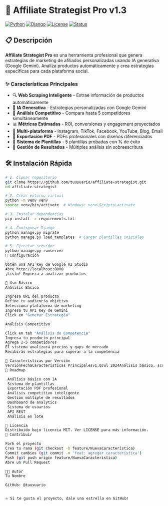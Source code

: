 # 🚀 Affiliate Strategist Pro v1.3

[![Python](https://img.shields.io/badge/Python-3.11-blue.svg)](https://python.org)
[![Django](https://img.shields.io/badge/Django-5.2.4-green.svg)](https://djangoproject.com)
[![License](https://img.shields.io/badge/License-MIT-yellow.svg)](LICENSE)
[![Status](https://img.shields.io/badge/Status-Production-success.svg)]()

## 📋 Descripción

**Affiliate Strategist Pro** es una herramienta profesional que genera estrategias de marketing de afiliados personalizadas usando IA generativa (Google Gemini). Analiza productos automáticamente y crea estrategias específicas para cada plataforma social.

### ✨ Características Principales

- 🔍 **Web Scraping Inteligente** - Extrae información de productos automáticamente
- 🤖 **IA Generativa** - Estrategias personalizadas con Google Gemini
- 🥊 **Análisis Competitivo** - Compara hasta 5 competidores simultáneamente
- 📊 **Métricas Estimadas** - ROI, conversiones y engagement proyectados
- 🎯 **Multi-plataforma** - Instagram, TikTok, Facebook, YouTube, Blog, Email
- 📄 **Exportación PDF** - PDFs profesionales con diseños diferenciados
- 🎨 **Sistema de Plantillas** - 5 plantillas probadas con % de éxito
- 💾 **Gestión de Resultados** - Múltiples análisis sin sobreescritura

## 🛠️ Instalación Rápida

```bash
# 1. Clonar repositorio
git clone https://github.com/tuusuario/affiliate-strategist.git
cd affiliate-strategist

# 2. Crear entorno virtual
python -m venv venv
source venv/bin/activate  # Windows: venv\Scripts\activate

# 3. Instalar dependencias
pip install -r requirements.txt

# 4. Configurar Django
python manage.py migrate
python manage.py load_templates  # Cargar plantillas iniciales

# 5. Ejecutar servidor
python manage.py runserver
🔧 Configuración

Obtén una API Key de Google AI Studio
Abre http://localhost:8000
¡Listo! Empieza a analizar productos

📖 Uso Básico
Análisis Básico

Ingresa URL del producto
Define tu audiencia objetivo
Selecciona plataforma de marketing
Ingresa tu API Key de Gemini
Click en "Generar Estrategia"

Análisis Competitivo

Click en tab "Análisis de Competencia"
Ingresa tu producto principal
Agrega 2-5 competidores
El sistema analizará precios y gaps de mercado
Recibirás estrategias para superar a la competencia

🎯 Características por Versión
VersiónFechaCaracterísticas Principalesv1.0Jul 2024Análisis básico, scraping, IAv1.1Jul 2024Plantillas, PDFs, UI mejoradav1.2Ago 2024Análisis competitivo completov1.3Ago 2024Sin sobreescritura, tabs funcionales
🚀 Roadmap

 Análisis básico con IA
 Sistema de plantillas
 Exportación PDF profesional
 Análisis competitivo inteligente
 Gestión múltiple de resultados
 Dashboard de analytics
 Sistema de usuarios
 API REST
 Análisis en lote

📝 Licencia
Distribuido bajo licencia MIT. Ver LICENSE para más información.
🤝 Contribuir

Fork el proyecto
Crea tu rama (git checkout -b feature/NuevaCaracteristica)
Commit cambios (git commit -m 'feat: agregar característica')
Push (git push origin feature/NuevaCaracteristica)
Abre un Pull Request

👨‍💻 Autor
Tu Nombre

GitHub: @tuusuario


⭐ Si te gusta el proyecto, dale una estrella en GitHub!